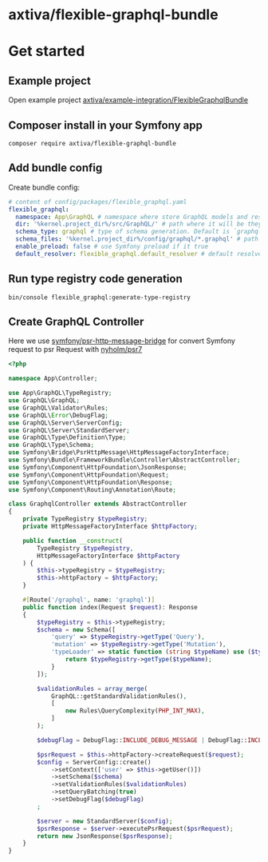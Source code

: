 # axtiva/flexible-graphql-bundle

# Get started

## Example project

Open example project [axtiva/example-integration/FlexibleGraphqlBundle](https://github.com/axtiva/example-integration/tree/master/FlexibleGraphqlBundle)

## Composer install in your Symfony app

```
composer require axtiva/flexible-graphql-bundle
```

## Add bundle config

Create bundle config:

```yaml
# content of config/packages/flexible_graphql.yaml
flexible_graphql:
  namespace: App\GraphQL # namespace where store GraphQL models and resolvers
  dir: '%kernel.project_dir%/src/GraphQL/' # path where it will be they save files
  schema_type: graphql # type of schema generation. Default is `graphql` or optional is `federation` for apollo federation support 
  schema_files: '%kernel.project_dir%/config/graphql/*.graphql' # path to graphql schema SDL files
  enable_preload: false # use Symfony preload if it true
  default_resolver: flexible_graphql.default_resolver # default resolver if it does not defined
```

## Run type registry code generation

```
bin/console flexible_graphql:generate-type-registry
```

## Create GraphQL Controller

Here we use [symfony/psr-http-message-bridge](https://github.com/symfony/psr-http-message-bridge) 
for convert Symfony request to psr Request with [nyholm/psr7](https://github.com/Nyholm/psr7)

```php
<?php

namespace App\Controller;

use App\GraphQL\TypeRegistry;
use GraphQL\GraphQL;
use GraphQL\Validator\Rules;
use GraphQL\Error\DebugFlag;
use GraphQL\Server\ServerConfig;
use GraphQL\Server\StandardServer;
use GraphQL\Type\Definition\Type;
use GraphQL\Type\Schema;
use Symfony\Bridge\PsrHttpMessage\HttpMessageFactoryInterface;
use Symfony\Bundle\FrameworkBundle\Controller\AbstractController;
use Symfony\Component\HttpFoundation\JsonResponse;
use Symfony\Component\HttpFoundation\Request;
use Symfony\Component\HttpFoundation\Response;
use Symfony\Component\Routing\Annotation\Route;

class GraphqlController extends AbstractController
{
    private TypeRegistry $typeRegistry;
    private HttpMessageFactoryInterface $httpFactory;

    public function __construct(
        TypeRegistry $typeRegistry,
        HttpMessageFactoryInterface $httpFactory
    ) {
        $this->typeRegistry = $typeRegistry;
        $this->httpFactory = $httpFactory;
    }

    #[Route('/graphql', name: 'graphql')]
    public function index(Request $request): Response
    {
        $typeRegistry = $this->typeRegistry;
        $schema = new Schema([
            'query' => $typeRegistry->getType('Query'),
            'mutation' => $typeRegistry->getType('Mutation'),
            'typeLoader' => static function (string $typeName) use ($typeRegistry): Type {
                return $typeRegistry->getType($typeName);
            }
        ]);

        $validationRules = array_merge(
            GraphQL::getStandardValidationRules(),
            [
                new Rules\QueryComplexity(PHP_INT_MAX),
            ]
        );

        $debugFlag = DebugFlag::INCLUDE_DEBUG_MESSAGE | DebugFlag::INCLUDE_TRACE | DebugFlag::RETHROW_INTERNAL_EXCEPTIONS | DebugFlag::RETHROW_UNSAFE_EXCEPTIONS;

        $psrRequest = $this->httpFactory->createRequest($request);
        $config = ServerConfig::create()
            ->setContext(['user' => $this->getUser()])
            ->setSchema($schema)
            ->setValidationRules($validationRules)
            ->setQueryBatching(true)
            ->setDebugFlag($debugFlag)
        ;

        $server = new StandardServer($config);
        $psrResponse = $server->executePsrRequest($psrRequest);
        return new JsonResponse($psrResponse);
    }
}
```
